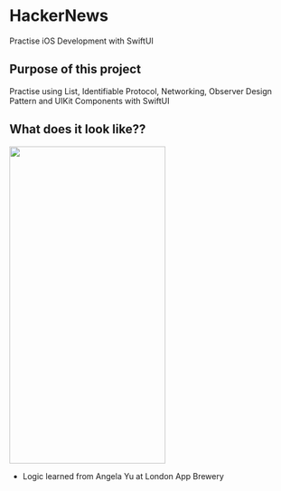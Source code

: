 # HackerNews
Practise iOS Development with SwiftUI

## Purpose of this project
Practise using List, Identifiable Protocol, Networking, Observer Design Pattern and UIKit Components with SwiftUI

## What does it look like??
<img src="https://github.com/Helen-Noe/HackerNews/blob/main/HackerNews.gif" width="276" height="560">

* Logic learned from Angela Yu at London App Brewery
